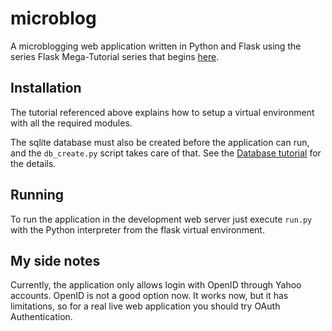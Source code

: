 microblog
=========

A microblogging web application written in Python and Flask using the series Flask Mega-Tutorial series that begins [here](http://blog.miguelgrinberg.com/post/the-flask-mega-tutorial-part-i-hello-world).

Installation
------------

The tutorial referenced above explains how to setup a virtual environment with all the required modules.

The sqlite database must also be created before the application can run, and the `db_create.py` script takes care of that. See the [Database tutorial](http://blog.miguelgrinberg.com/post/the-flask-mega-tutorial-part-iv-database) for the details.

Running
-------

To run the application in the development web server just execute `run.py` with the Python interpreter from the flask virtual environment.

My side notes
-------------

Currently, the application only allows login with OpenID through Yahoo accounts. OpenID is not a good option now. It works now, but it has limitations, so for a real live web application you should try OAuth Authentication.